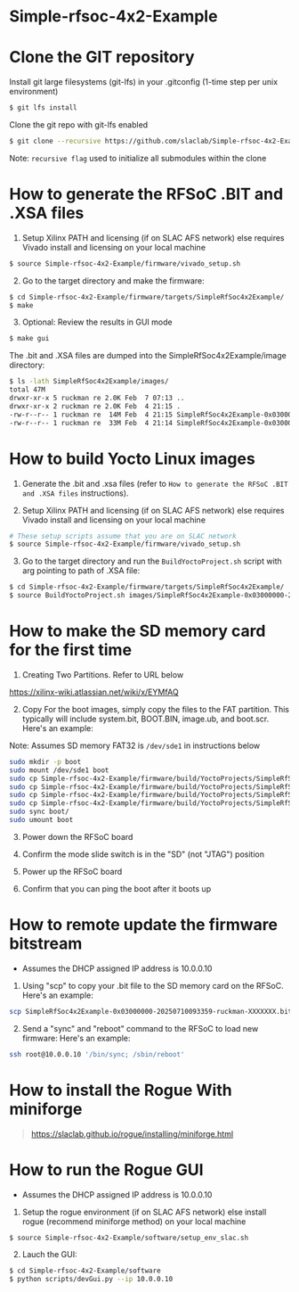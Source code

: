 # Simple-rfsoc-4x2-Example

# Clone the GIT repository

Install git large filesystems (git-lfs) in your .gitconfig (1-time step per unix environment)
```bash
$ git lfs install
```
Clone the git repo with git-lfs enabled
```bash
$ git clone --recursive https://github.com/slaclab/Simple-rfsoc-4x2-Example.git
```
Note: `recursive flag` used to initialize all submodules within the clone

<!--- ######################################################## -->

# How to generate the RFSoC .BIT and .XSA files

1) Setup Xilinx PATH and licensing (if on SLAC AFS network) else requires Vivado install and licensing on your local machine

```bash
$ source Simple-rfsoc-4x2-Example/firmware/vivado_setup.sh
```

2) Go to the target directory and make the firmware:

```bash
$ cd Simple-rfsoc-4x2-Example/firmware/targets/SimpleRfSoc4x2Example/
$ make
```

3) Optional: Review the results in GUI mode

```bash
$ make gui
```

The .bit and .XSA files are dumped into the SimpleRfSoc4x2Example/image directory:

```bash
$ ls -lath SimpleRfSoc4x2Example/images/
total 47M
drwxr-xr-x 5 ruckman re 2.0K Feb  7 07:13 ..
drwxr-xr-x 2 ruckman re 2.0K Feb  4 21:15 .
-rw-r--r-- 1 ruckman re  14M Feb  4 21:15 SimpleRfSoc4x2Example-0x03000000-20250710093359-ruckman-XXXXXXX.xsa
-rw-r--r-- 1 ruckman re  33M Feb  4 21:14 SimpleRfSoc4x2Example-0x03000000-20250710093359-ruckman-XXXXXXX.bit
```

<!--- ######################################################## -->

# How to build Yocto Linux images

1) Generate the .bit and .xsa files (refer to `How to generate the RFSoC .BIT and .XSA files` instructions).

2) Setup Xilinx PATH and licensing (if on SLAC AFS network) else requires Vivado install and licensing on your local machine

```bash
# These setup scripts assume that you are on SLAC network
$ source Simple-rfsoc-4x2-Example/firmware/vivado_setup.sh
```

3) Go to the target directory and run the `BuildYoctoProject.sh` script with arg pointing to path of .XSA file:

```bash
$ cd Simple-rfsoc-4x2-Example/firmware/targets/SimpleRfSoc4x2Example/
$ source BuildYoctoProject.sh images/SimpleRfSoc4x2Example-0x03000000-20250710093359-ruckman-XXXXXXX.xsa
```

<!--- ######################################################## -->

# How to make the SD memory card for the first time

1) Creating Two Partitions.  Refer to URL below

https://xilinx-wiki.atlassian.net/wiki/x/EYMfAQ

2) Copy For the boot images, simply copy the files to the FAT partition.
This typically will include system.bit, BOOT.BIN, image.ub, and boot.scr.  Here's an example:

Note: Assumes SD memory FAT32 is `/dev/sde1` in instructions below

```bash
sudo mkdir -p boot
sudo mount /dev/sde1 boot
sudo cp Simple-rfsoc-4x2-Example/firmware/build/YoctoProjects/SimpleRfSoc4x2Example/images/linux/system.bit boot/.
sudo cp Simple-rfsoc-4x2-Example/firmware/build/YoctoProjects/SimpleRfSoc4x2Example/images/linux/BOOT.BIN   boot/.
sudo cp Simple-rfsoc-4x2-Example/firmware/build/YoctoProjects/SimpleRfSoc4x2Example/images/linux/image.ub   boot/.
sudo cp Simple-rfsoc-4x2-Example/firmware/build/YoctoProjects/SimpleRfSoc4x2Example/images/linux/boot.scr   boot/.
sudo sync boot/
sudo umount boot
```

3) Power down the RFSoC board

4) Confirm the mode slide switch is in the "SD" (not "JTAG") position

5) Power up the RFSoC board

6) Confirm that you can ping the boot after it boots up

<!--- ######################################################## -->

# How to remote update the firmware bitstream

- Assumes the DHCP assigned IP address is 10.0.0.10

1) Using "scp" to copy your .bit file to the SD memory card on the RFSoC.  Here's an example:

```bash
scp SimpleRfSoc4x2Example-0x03000000-20250710093359-ruckman-XXXXXXX.bit root@10.0.0.10:/boot/system.bit
```

2) Send a "sync" and "reboot" command to the RFSoC to load new firmware:  Here's an example:

```bash
ssh root@10.0.0.10 '/bin/sync; /sbin/reboot'
```

<!--- ######################################################## -->

# How to install the Rogue With miniforge

> https://slaclab.github.io/rogue/installing/miniforge.html

<!--- ######################################################## -->

# How to run the Rogue GUI

- Assumes the DHCP assigned IP address is 10.0.0.10

1) Setup the rogue environment (if on SLAC AFS network) else install rogue (recommend miniforge method) on your local machine

```bash
$ source Simple-rfsoc-4x2-Example/software/setup_env_slac.sh
```

2) Lauch the GUI:

```bash
$ cd Simple-rfsoc-4x2-Example/software
$ python scripts/devGui.py --ip 10.0.0.10
```

<!--- ######################################################## -->
